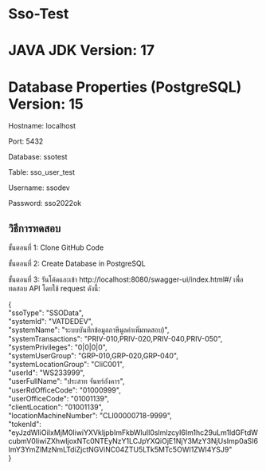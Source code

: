 # Sso-Test

# JAVA JDK Version: 17


# Database Properties (PostgreSQL) Version: 15


Hostname: localhost   

Port: 5432  

Database: ssotest  

Table: sso_user_test  

Username: ssodev  

Password: sso2022ok


## วิธีการทดสอบ
ขั้นตอนที่ 1: Clone GitHub Code


ขั้นตอนที่ 2: Create Database in PostgreSQL


ขั้นตอนที่ 3: รันโค้ดและเข้า http://localhost:8080/swagger-ui/index.html#/ เพื่อทดสอบ API โดยใช้ request ดังนี้:


{  
    "ssoType": "SSOData",  
    "systemId": "VATDEDEV",  
    "systemName": "ระบบบันทึกข้อมูลภาษีมูลค่าเพิ่มทดสอบ)",  
    "systemTransactions": "PRIV-010,PRIV-020,PRIV-040,PRIV-050",  
    "systemPrivileges": "0|0|0|0",  
    "systemUserGroup": "GRP-010,GRP-020,GRP-040",  
    "systemLocationGroup": "CliC001",  
    "userId": "WS233999",  
    "userFullName": "ประสาท จันทร์อังคาร",  
    "userRdOfficeCode": "01000999",  
    "userOfficeCode": "01001139",   
    "clientLocation": "01001139",  
    "locationMachineNumber": "CLI00000718-9999",  
    "tokenId": "eyJzdWIiOiIxMjM0IiwiYXVkIjpbImFkbWluIl0sImlzcyI6Im1hc29uLm1ldGFtdWcubmV0IiwiZXhwIjoxNTc0NTEyNzY1LCJpYXQiOjE1NjY3MzY3NjUsImp0aSI6ImY3YmZlMzNmLTdiZjctNGViNC04ZTU5LTk5MTc5OWI1ZWI4YSJ9"  
}  
